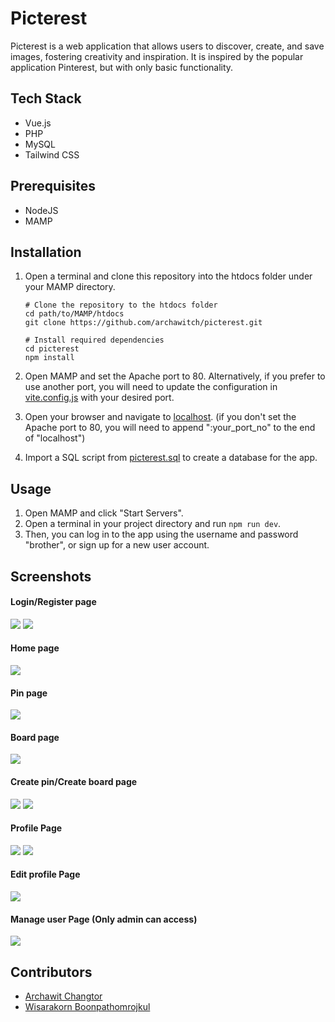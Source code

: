 # Picterest

Picterest is a web application that allows users to discover, create, and save images, fostering creativity and inspiration. It is inspired by the popular application Pinterest, but with only basic functionality.

## Tech Stack

- Vue.js
- PHP
- MySQL
- Tailwind CSS

## Prerequisites

- NodeJS
- MAMP

## Installation

1. Open a terminal and clone this repository into the htdocs folder under your MAMP directory.

   ```
   # Clone the repository to the htdocs folder
   cd path/to/MAMP/htdocs
   git clone https://github.com/archawitch/picterest.git

   # Install required dependencies
   cd picterest
   npm install
   ```

2. Open MAMP and set the Apache port to 80. Alternatively, if you prefer to use another port, you will need to update the configuration in [vite.config.js](vite.config.js) with your desired port.
3. Open your browser and navigate to [localhost](http://localhost/phpMyAdmin5/). (if you don't set the Apache port to 80, you will need to append ":your_port_no" to the end of "localhost")
4. Import a SQL script from [picterest.sql](backend/picterest.sql) to create a database for the app.

## Usage

1. Open MAMP and click "Start Servers".
2. Open a terminal in your project directory and run `npm run dev`.
3. Then, you can log in to the app using the username and password "brother", or sign up for a new user account.

## Screenshots

#### Login/Register page

<img src="https://github.com/archawitch/Picterest/assets/106484702/b02f981c-43f2-4851-96b5-a25df0761ac1">
<img src="https://github.com/archawitch/Picterest/assets/106484702/a9d8327c-67c8-45c6-a4cd-a929d1ee5478">

#### Home page

<img src="https://github.com/archawitch/Picterest/assets/106484702/281bc001-fb2f-4e2c-befb-d83153313c84">

#### Pin page

<img src="https://github.com/archawitch/Picterest/assets/106484702/bc4a19b5-ccd1-445e-9844-cafbec356be4">

#### Board page

<img src="https://github.com/archawitch/Picterest/assets/106484702/c2a23aff-db91-48ff-975c-6c724d419026">

#### Create pin/Create board page

<img src="https://github.com/archawitch/Picterest/assets/106484702/644113e4-5250-496f-acfe-9a657921a38d">
<img src="https://github.com/archawitch/Picterest/assets/106484702/b2d949ee-6a7b-4f7d-8dc0-5eca5fbd3f11">

#### Profile Page

<img src="https://github.com/archawitch/Picterest/assets/106484702/c81073bc-1b14-477c-bdfb-374cef6f4694">
<img src="https://github.com/archawitch/Picterest/assets/106484702/17578698-8508-430f-a961-ff06d66ef739">

#### Edit profile Page

<img src="https://github.com/archawitch/Picterest/assets/106484702/8adff753-f242-4d78-ad12-67a1357f396e">

#### Manage user Page (Only admin can access)

<img src="https://github.com/archawitch/Picterest/assets/106484702/fcb274cb-6b34-4755-9c35-3ebc8437b981">

## Contributors

- [Archawit Changtor](https://github.com/archawitch)
- [Wisarakorn Boonpathomrojkul](https://github.com/nine749)
